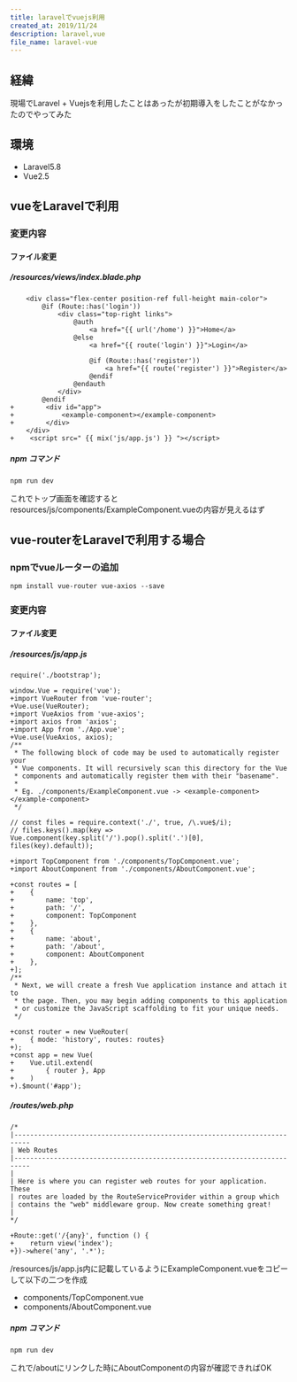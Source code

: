```yaml
---
title: laravelでvuejs利用
created_at: 2019/11/24
description: laravel,vue
file_name: laravel-vue
---
```


## 経緯
現場でLaravel + Vuejsを利用したことはあったが初期導入をしたことがなかったのでやってみた

## 環境
- Laravel5.8
- Vue2.5

## vueをLaravelで利用
### 変更内容
#### ファイル変更
##### /resources/views/index.blade.php
```
    <div class="flex-center position-ref full-height main-color">
        @if (Route::has('login'))
            <div class="top-right links">
                @auth
                    <a href="{{ url('/home') }}">Home</a>
                @else
                    <a href="{{ route('login') }}">Login</a>

                    @if (Route::has('register'))
                        <a href="{{ route('register') }}">Register</a>
                    @endif
                @endauth
            </div>
        @endif
+        <div id="app">
+            <example-component></example-component>
+        </div>
    </div>
+    <script src=" {{ mix('js/app.js') }} "></script>
```

##### npm コマンド
```
npm run dev
```

これでトップ画面を確認するとresources/js/components/ExampleComponent.vueの内容が見えるはず

## vue-routerをLaravelで利用する場合
### npmでvueルーターの追加
```
npm install vue-router vue-axios --save
```

### 変更内容
#### ファイル変更
##### /resources/js/app.js
```
require('./bootstrap');

window.Vue = require('vue');
+import VueRouter from 'vue-router';
+Vue.use(VueRouter);
+import VueAxios from 'vue-axios';
+import axios from 'axios';
+import App from './App.vue';
+Vue.use(VueAxios, axios);
/**
 * The following block of code may be used to automatically register your
 * Vue components. It will recursively scan this directory for the Vue
 * components and automatically register them with their "basename".
 *
 * Eg. ./components/ExampleComponent.vue -> <example-component></example-component>
 */

// const files = require.context('./', true, /\.vue$/i);
// files.keys().map(key => Vue.component(key.split('/').pop().split('.')[0], files(key).default));

+import TopComponent from './components/TopComponent.vue';
+import AboutComponent from './components/AboutComponent.vue';

+const routes = [
+    {
+        name: 'top',
+        path: '/',
+        component: TopComponent
+    },
+    {
+        name: 'about',
+        path: '/about',
+        component: AboutComponent
+    },
+];
/**
 * Next, we will create a fresh Vue application instance and attach it to
 * the page. Then, you may begin adding components to this application
 * or customize the JavaScript scaffolding to fit your unique needs.
 */

+const router = new VueRouter(
+    { mode: 'history', routes: routes}
+);
+const app = new Vue(
+    Vue.util.extend(
+        { router }, App
+    )
+).$mount('#app');
```

##### /routes/web.php
```
/*
|--------------------------------------------------------------------------
| Web Routes
|--------------------------------------------------------------------------
|
| Here is where you can register web routes for your application. These
| routes are loaded by the RouteServiceProvider within a group which
| contains the "web" middleware group. Now create something great!
|
*/

+Route::get('/{any}', function () {
+    return view('index');
+})->where('any', '.*');
```

/resources/js/app.js内に記載しているようにExampleComponent.vueをコピーして以下の二つを作成
- components/TopComponent.vue
- components/AboutComponent.vue

##### npm コマンド
```
npm run dev
```

これで/aboutにリンクした時にAboutComponentの内容が確認できればOK
